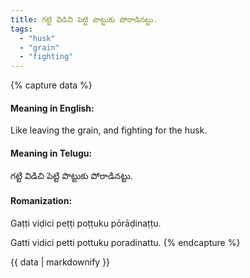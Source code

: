 ```yaml
---
title: గట్టి విడిచి పెట్టి పొట్టుకు పోరాడినట్టు.
tags:
  - "husk"
  - "grain"
  - "fighting"
---
```


{% capture data %}
#### Meaning in English:
Like leaving the grain, and fighting for the husk.

#### Meaning in Telugu:
గట్టి విడిచి పెట్టి పొట్టుకు పోరాడినట్టు.

#### Romanization:
Gaṭṭi viḍici peṭṭi poṭṭuku pōrāḍinaṭṭu.

Gatti vidici petti pottuku poradinattu.
{% endcapture %}

{{ data | markdownify }}

